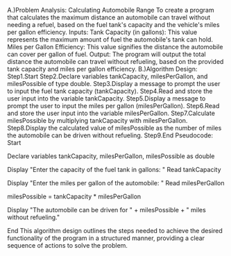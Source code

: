 A.)Problem Analysis: Calculating Automobile Range
 To create a program that calculates the maximum distance an automobile can travel without needing a refuel, based on the fuel tank's capacity and the vehicle's miles per gallon efficiency.
 Inputs:
  Tank Capacity (in gallons): This value represents the maximum amount of fuel the automobile's tank can hold.
  Miles per Gallon Efficiency: This value signifies the distance the automobile can cover per gallon of fuel.
 Output:
  The program will output the total distance the automobile can travel without refueling, based on the provided tank capacity and miles per gallon efficiency.
B.)Algorithm Design:
  Step1.Start
  Step2.Declare variables tankCapacity, milesPerGallon, and milesPossible of type double.
  Step3.Display a message to prompt the user to input the fuel tank capacity (tankCapacity).
  Step4.Read and store the user input into the variable tankCapacity.
  Step5.Display a message to prompt the user to input the miles per gallon (milesPerGallon).
  Step6.Read and store the user input into the variable milesPerGallon.
  Step7.Calculate milesPossible by multiplying tankCapacity with milesPerGallon.
  Step8.Display the calculated value of milesPossible as the number of miles the automobile can be driven without refueling.
  Step9.End
Pseudocode:
Start

Declare variables tankCapacity, milesPerGallon, milesPossible as double

Display "Enter the capacity of the fuel tank in gallons: "
Read tankCapacity

Display "Enter the miles per gallon of the automobile: "
Read milesPerGallon

milesPossible = tankCapacity * milesPerGallon

Display "The automobile can be driven for " + milesPossible + " miles without refueling."

End
This algorithm design outlines the steps needed to achieve the desired functionality of the program in a structured manner, providing a clear sequence of actions to solve the problem.





